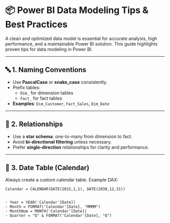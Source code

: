 # 📦 Power BI Data Modeling Tips & Best Practices

A clean and optimized data model is essential for accurate analysis, high performance, and a maintainable Power BI solution. This guide highlights proven tips for data modeling in Power BI.

---

## 🔤 1. Naming Conventions

- Use **PascalCase** or **snake_case** consistently.
- Prefix tables:
  - `Dim_` for dimension tables
  - `Fact_` for fact tables
- **Examples**: `Dim_Customer`, `Fact_Sales`, `Dim_Date`

---

## 🔗 2. Relationships

- Use a **star schema**: one-to-many from dimension to fact.
- Avoid **bi-directional filtering** unless necessary.
- Prefer **single-direction** relationships for clarity and performance.

---

## 📅 3. Date Table (Calendar)

Always create a custom calendar table. Example DAX:

```DAX
Calendar = CALENDAR(DATE(2015,1,1), DATE(2030,12,31))


- Year = YEAR('Calendar'[Date])
- Month = FORMAT('Calendar'[Date], "MMMM")
- MonthNum = MONTH('Calendar'[Date])
- Quarter = "Q" & FORMAT('Calendar'[Date], "Q")
